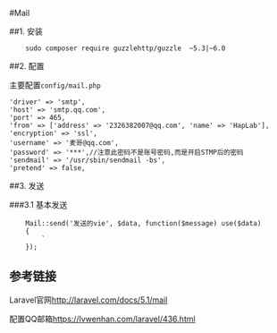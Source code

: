 #Mail

##1. 安装

        sudo composer require guzzlehttp/guzzle  ~5.3|~6.0

##2. 配置

主要配置`config/mail.php`

    'driver' => 'smtp',
    'host' => 'smtp.qq.com',
    'port' => 465,
    'from' => ['address' => '2326382007@qq.com', 'name' => 'HapLab'],
    'encryption' => 'ssl',
    'username' => '麦哥@qq.com',
    'password' => '***',//注意此密码不是账号密码,而是开启STMP后的密码
    'sendmail' => '/usr/sbin/sendmail -bs',
    'pretend' => false,
    
##3. 发送

###3.1 基本发送

        Mail::send('发送的vie', $data, function($message) use($data)
        {
            `
        });
    

## 参考链接

Laravel官网<http://laravel.com/docs/5.1/mail>

配置QQ邮箱<https://lvwenhan.com/laravel/436.html>